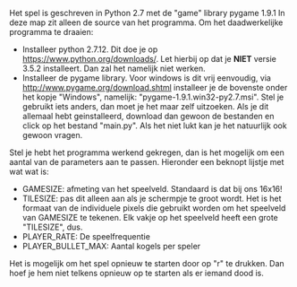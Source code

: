 Het spel is geschreven in Python 2.7 met de "game" library pygame 1.9.1
In deze map zit alleen de source van het programma. 
Om het daadwerkelijke programma te draaien:
* Installeer python 2.7.12. Dit doe je op https://www.python.org/downloads/. Let hierbij op dat je **NIET** versie 3.5.2 installeert. Dan zal het namelijk niet werken.
* Installeer de pygame library. Voor windows is dit vrij eenvoudig, via http://www.pygame.org/download.shtml installeer je de bovenste onder het kopje "Windows", namelijk: "pygame-1.9.1.win32-py2.7.msi". Stel je gebruikt iets anders, dan moet je het maar zelf uitzoeken.
Als je dit allemaal hebt geinstalleerd, download dan gewoon de bestanden en click op het bestand "main.py". Als het niet lukt kan je het natuurlijk ook gewoon vragen.

Stel je hebt het programma werkend gekregen, dan is het mogelijk om een aantal van de parameters aan te passen. Hieronder een beknopt lijstje met wat wat is:
* GAMESIZE: afmeting van het speelveld. Standaard is dat bij ons 16x16!
* TILESIZE: pas dit alleen aan als je schermpje te groot wordt. Het is het formaat van de individuele pixels die gebruikt worden om het speelveld van GAMESIZE te tekenen. Elk vakje op het speelveld heeft een grote "TILESIZE", dus.
* PLAYER_RATE: De speelfrequentie
* PLAYER_BULLET_MAX: Aantal kogels per speler

Het is mogelijk om het spel opnieuw te starten door op "r" te drukken. Dan hoef je hem niet telkens opnieuw op te starten als er iemand dood is. 
